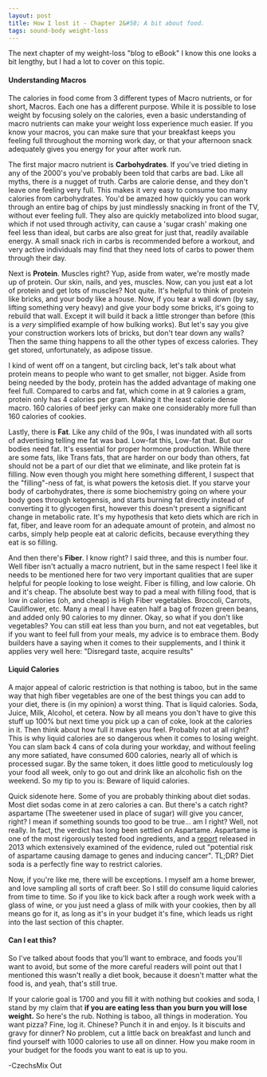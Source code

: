 ```yaml
---
layout: post
title: How I lost it - Chapter 2&#58; A bit about food.
tags: sound-body weight-loss
---
```


The next chapter of my weight-loss "blog to eBook" I know this one looks a bit lengthy, but I had a lot to cover on this topic.

#### Understanding Macros

The calories in food come from 3 different types of Macro nutrients, or for short, Macros. Each one has a different purpose. While it is possible to lose weight by focusing solely on the calories, even a basic understanding of macro nutrients can make your weight loss experience much easier. If you know your macros, you can make sure that your breakfast keeps you feeling full throughout the morning work day, or that your afternoon snack adequately gives you energy for your after work run.

The first major macro nutrient is **Carbohydrates**. If you've tried dieting in any of the 2000's you've probably been told that carbs are bad. Like all myths, there *is* a nugget of truth. Carbs are calorie dense, and they don't leave one feeling very full. This makes it very easy to consume too many calories from carbohydrates. You'd be amazed how quickly you can work through an entire bag of chips by just mindlessly snacking in front of the TV, without ever feeling full. They also are quickly metabolized into blood sugar, which if not used through activity, can cause a 'sugar crash' making one feel less than ideal, but carbs are also great for just that, readily available energy. A small snack rich in carbs is recommended before a workout, and very active individuals may find that they need lots of carbs to power them through their day.

Next is **Protein**. Muscles right? Yup, aside from water, we're mostly made up of protein. Our skin, nails, and yes, muscles. Now, can you just eat a lot of protein and get lots of muscles? Not quite. It's helpful to think of protein like bricks, and your body like a house. Now, if you tear a wall down (by say, lifting something very heavy) and give your body some bricks, it's going to rebuild that wall. Except it will build it back a little stronger than before (this is a *very* simplified example of how bulking works). But let's say you give your construction workers lots of bricks, but don't tear down any walls? Then the same thing happens to all the other types of excess calories. They get stored, unfortunately, as adipose tissue.

I kind of went off on a tangent, but circling back, let's talk about what protein means to people who want to get smaller, not bigger. Aside from being needed by the body, protein has the added advantage of making one feel full. Compared to carbs and fat, which come in at 9 calories a gram, protein only has 4 calories per gram. Making it the least calorie dense macro. 160 calories of beef jerky can make one considerably more full than 160 calories of cookies.

Lastly, there is **Fat**. Like any child of the 90s, I was inundated with all sorts of advertising telling me fat was bad. Low-fat this, Low-fat that. But our bodies need fat. It's essential for proper hormone production. While there are some fats, like Trans fats, that are harder on our body than others, fat should not be a part of our diet that we eliminate, and like protein fat is filling. Now even though you might here something different, I suspect that the "filling"-ness of fat, is what powers the ketosis diet. If you starve your body of carbohydrates, there *is* some biochemistry going on where your body goes through ketogensis, and starts burning fat directly instead of converting it to glycogen first, however this doesn't present a significant change in metabolic rate. It's my hypothesis that keto diets which are rich in fat, fiber, and leave room for an adequate amount of protein, and almost no carbs, simply help people eat at caloric deficits, because everything they eat is so filling.

And then there's **Fiber**. I know right? I said three, and this is number four. Well fiber isn't actually a macro nutrient, but in the same respect I feel like it needs to be mentioned here for two very important qualities that are super helpful for people looking to lose weight. Fiber is filling, and low calorie. Oh and it's cheap. The absolute best way to pad a meal with filling food, that is low in calories (oh, and cheap) is High Fiber vegetables. Broccoli, Carrots, Cauliflower, etc. Many a meal I have eaten half a bag of frozen green beans, and added only 90 calories to my dinner. Okay, so what if you don't like vegetables? You can still eat less than you burn, and not eat vegetables, but if you want to feel full from your meals, my advice is to embrace them. Body builders have a saying when it comes to their supplements, and I think it applies very well here: "Disregard taste, acquire results"

#### Liquid Calories

A major appeal of caloric restriction is that nothing is taboo, but in the same way that high fiber vegetables are one of the best things you can add to your diet, there is (in my opinion) a worst thing. That is liquid calories. Soda, Juice, Milk, Alcohol, et cetera. Now by all means you don't have to give this stuff up 100% but next time you pick up a can of coke, look at the calories in it. Then think about how full it makes you feel. Probably not at all right? This is why liquid calories are so dangerous when it comes to losing weight. You can slam back 4 cans of cola during your workday, and without feeling any more satiated, have consumed 600 calories, nearly all of which is processed sugar. By the same token, it does little good to meticulously log your food all week, only to go out and drink like an alcoholic fish on the weekend. So my tip to you is: Beware of liquid calories.

Quick sidenote here. Some of you are probably thinking about diet sodas. Most diet sodas come in at zero calories a can. But there's a catch right? aspartame (The sweetener used in place of sugar) will give you cancer, right? I mean if something sounds too good to be true... am I right? Well, not really. In fact, the verdict has long been settled on Aspartame. Aspartame is one of the most rigorously tested food ingredients, and a [report](http://www.newsmax.com/health/Health-News/artificial-sweeteners-aspartame-food-safety-diet-soft-drinks/2013/12/10/id/541046/) released in 2013 which extensively examined of the evidence, ruled out "potential risk of aspartame causing damage to genes and inducing cancer". TL;DR? Diet soda is a perfectly fine way to restrict calories.

Now, if you're like me, there will be exceptions. I myself am a home brewer, and love sampling all sorts of craft beer. So I still do consume liquid calories from time to time. So if you like to kick back after a rough work week with a glass of wine, or you just need a glass of milk with your cookies, then by all means go for it, as long as it's in your budget it's fine, which leads us right into the last section of this chapter.

#### Can I eat this?

So I've talked about foods that you'll want to embrace, and foods you'll want to avoid, but some of the more careful readers will point out that I mentioned this wasn't really a diet book, because it doesn't matter what the food is, and yeah, that's still true.

If your calorie goal is 1700 and you fill it with nothing but cookies and soda, I stand by my claim that **if you are eating less than you burn you will lose weight.** So here's the rub. Nothing is taboo, all things in moderation. You want pizza? Fine, log it. Chinese? Punch it in and enjoy. Is it biscuits and gravy for dinner? No problem, cut a little back on breakfast and lunch and find yourself with 1000 calories to use all on dinner. How you make room in your budget for the foods you want to eat is up to you.

-CzechsMix Out
